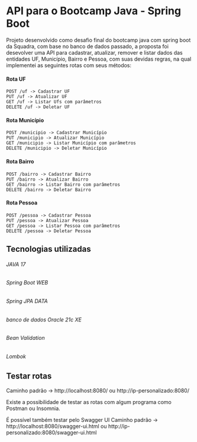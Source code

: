 # API para o Bootcamp Java - Spring Boot

Projeto desenvolvido como desafio final do bootcamp java com spring boot da Squadra, com base no banco de dados passado, a proposta foi desevolver uma API para cadastrar, atualizar, remover e listar dados das entidades UF, Município, Bairro e Pessoa, com suas devidas regras, na qual implementei as seguintes rotas com seus métodos:


#### Rota UF
```
POST /uf -> Cadastrar UF
PUT /uf -> Atualizar UF
GET /uf -> Listar Ufs com parâmetros
DELETE /uf -> Deletar UF 
```

#### Rota Município
```
POST /municipio -> Cadastrar Município
PUT /municipio -> Atualizar Município
GET /municipio -> Listar Município com parâmetros
DELETE /municipio -> Deletar Município
```

#### Rota Bairro
```
POST /bairro -> Cadastrar Bairro
PUT /bairro -> Atualizar Bairro
GET /bairro -> Listar Bairro com parâmetros
DELETE /bairro -> Deletar Bairro
```

#### Rota Pessoa
```
POST /pessoa -> Cadastrar Pessoa
PUT /pessoa -> Atualizar Pessoa
GET /pessoa -> Listar Pessoa com parâmetros
DELETE /pessoa -> Deletar Pessoa
```

## Tecnologias utilizadas

###### JAVA 17
###### Spring Boot WEB
###### Spring JPA DATA
###### banco de dados Oracle 21c XE
###### Bean Validation
###### Lombok


## Testar rotas

Caminho padrão -> http://localhost:8080/ ou http://ip-personalizado:8080/


Existe a possibilidade de testar as rotas com algum programa como Postman ou Insomnia.

É possível também testar pelo Swagger UI
Caminho padrão ->  http://localhost:8080/swagger-ui.html ou http://ip-personalizado:8080/swagger-ui.html